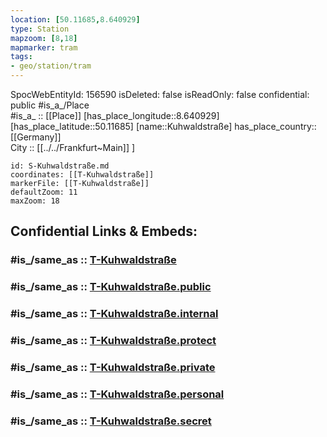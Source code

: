 ```yaml
---
location: [50.11685,8.640929] 
type: Station 
mapzoom: [8,18] 
mapmarker: tram 
tags:
- geo/station/tram
---
```

SpocWebEntityId: 156590
isDeleted: false
isReadOnly: false
confidential: public
#is_a_/Place  
#is_a_ :: [[Place]] 
[has_place_longitude::8.640929] 
[has_place_latitude::50.11685] 
[name::Kuhwaldstraße] 
has_place_country:: [[Germany]]  
City :: [[../../Frankfurt~Main]] ] 


```leaflet
id: S-Kuhwaldstraße.md
coordinates: [[T-Kuhwaldstraße]] 
markerFile: [[T-Kuhwaldstraße]] 
defaultZoom: 11 
maxZoom: 18
```


## Confidential Links & Embeds: 

### #is_/same_as :: [T-Kuhwaldstraße](/_Standards/Earth/Continent/Europe/Europe~Central/Germany/Germany~West/Hessen/counties~Hessen/Frankfurt~Main/Stations-FFM~T/T-Kuhwaldstraße.md) 

### #is_/same_as :: [T-Kuhwaldstraße.public](/_public/Earth/Continent/Europe/Europe~Central/Germany/Germany~West/Hessen/counties~Hessen/Frankfurt~Main/Stations-FFM~T/T-Kuhwaldstraße.public.md) 

### #is_/same_as :: [T-Kuhwaldstraße.internal](/_internal/Earth/Continent/Europe/Europe~Central/Germany/Germany~West/Hessen/counties~Hessen/Frankfurt~Main/Stations-FFM~T/T-Kuhwaldstraße.internal.md) 

### #is_/same_as :: [T-Kuhwaldstraße.protect](/_protect/Earth/Continent/Europe/Europe~Central/Germany/Germany~West/Hessen/counties~Hessen/Frankfurt~Main/Stations-FFM~T/T-Kuhwaldstraße.protect.md) 

### #is_/same_as :: [T-Kuhwaldstraße.private](/_private/Earth/Continent/Europe/Europe~Central/Germany/Germany~West/Hessen/counties~Hessen/Frankfurt~Main/Stations-FFM~T/T-Kuhwaldstraße.private.md) 

### #is_/same_as :: [T-Kuhwaldstraße.personal](/_personal/Earth/Continent/Europe/Europe~Central/Germany/Germany~West/Hessen/counties~Hessen/Frankfurt~Main/Stations-FFM~T/T-Kuhwaldstraße.personal.md) 

### #is_/same_as :: [T-Kuhwaldstraße.secret](/_secret/Earth/Continent/Europe/Europe~Central/Germany/Germany~West/Hessen/counties~Hessen/Frankfurt~Main/Stations-FFM~T/T-Kuhwaldstraße.secret.md)

